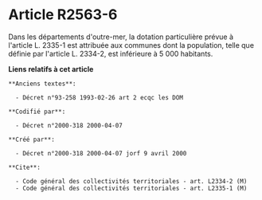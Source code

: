 # Article R2563-6

Dans les départements d'outre-mer, la dotation particulière prévue à l'article L. 2335-1 est attribuée aux communes dont la
population, telle que définie par l'article L. 2334-2, est inférieure à 5 000 habitants.

**Liens relatifs à cet article**

	**Anciens textes**:

	  - Décret n°93-258 1993-02-26 art 2 ecqc les DOM

	**Codifié par**:

	  - Décret n°2000-318 2000-04-07

	**Créé par**:

	  - Décret n°2000-318 2000-04-07 jorf 9 avril 2000

	**Cite**:

	  - Code général des collectivités territoriales - art. L2334-2 (M)
	  - Code général des collectivités territoriales - art. L2335-1 (M)
